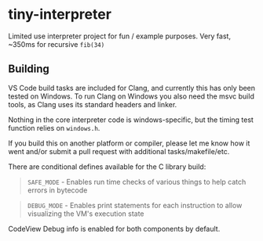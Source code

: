 # tiny-interpreter
Limited use interpreter project for fun / example purposes. Very fast, ~350ms for recursive `fib(34)`

## Building
VS Code build tasks are included for Clang, and currently this has only been tested on Windows.
To run Clang on Windows you also need the msvc build tools, as Clang uses its standard headers and linker.

Nothing in the core interpreter code is windows-specific, but the timing test function relies on `windows.h`.

If you build this on another platform or compiler, please let me know how it went and/or submit a pull request with additional tasks/makefile/etc.

There are conditional defines available for the C library build:

> `SAFE_MODE` - Enables run time checks of various things to help catch errors in bytecode

> `DEBUG_MODE` - Enables print statements for each instruction to allow visualizing the VM's execution state

CodeView Debug info is enabled for both components by default.
